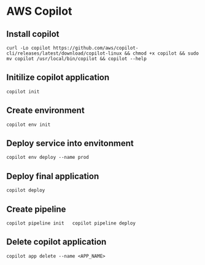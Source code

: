 # AWS Copilot

## Install copilot
`curl -Lo copilot https://github.com/aws/copilot-cli/releases/latest/download/copilot-linux && chmod +x copilot && sudo mv copilot /usr/local/bin/copilot && copilot --help`

## Initilize copilot application
`copilot init`

## Create environment
`copilot env init`

## Deploy service into envitonment 
`copilot env deploy --name prod`

## Deploy final application
`copilot deploy`

## Create pipeline
`copilot pipeline init  
 copilot pipeline deploy`

## Delete copilot application
`copilot app delete --name <APP_NAME>`
